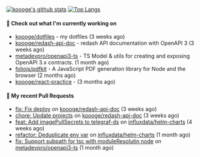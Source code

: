 [![koooge's github stats](https://github-readme-stats.vercel.app/api?username=koooge&count_private=true&show_icons=true)](https://github.com/anuraghazra/github-readme-stats)
[![Top Langs](https://github-readme-stats.vercel.app/api/top-langs/?username=koooge&langs_count=5)](https://github.com/anuraghazra/github-readme-stats)

#### 👷 Check out what I'm currently working on

- [koooge/dotfiles](https://github.com/koooge/dotfiles) - my dotfiles (3 weeks ago)
- [koooge/redash-api-doc](https://github.com/koooge/redash-api-doc) - redash API documentation with OpenAPI 3 (3 weeks ago)
- [metadevpro/openapi3-ts](https://github.com/metadevpro/openapi3-ts) - TS Model &amp; utils for creating and exposing OpenAPI 3.x contracts. (1 month ago)
- [foliojs/pdfkit](https://github.com/foliojs/pdfkit) - A JavaScript PDF generation library for Node and the browser (2 months ago)
- [koooge/react-practice](https://github.com/koooge/react-practice) -  (3 months ago)

#### 🔨 My recent Pull Requests

- [fix: Fix deploy](https://github.com/koooge/redash-api-doc/pull/58) on [koooge/redash-api-doc](https://github.com/koooge/redash-api-doc) (3 weeks ago)
- [chore: Update projects](https://github.com/koooge/redash-api-doc/pull/56) on [koooge/redash-api-doc](https://github.com/koooge/redash-api-doc) (3 weeks ago)
- [feat: Add imagePullSecrets to telegraf-ds](https://github.com/influxdata/helm-charts/pull/558) on [influxdata/helm-charts](https://github.com/influxdata/helm-charts) (4 weeks ago)
- [refactor: Deduplicate env var](https://github.com/influxdata/helm-charts/pull/556) on [influxdata/helm-charts](https://github.com/influxdata/helm-charts) (1 month ago)
- [fix: Support subpath for tsc with moduleResolutin node](https://github.com/metadevpro/openapi3-ts/pull/117) on [metadevpro/openapi3-ts](https://github.com/metadevpro/openapi3-ts) (1 month ago)
